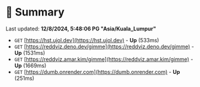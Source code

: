 # 📖 Summary
Last updated: **12/8/2024, 5:48:06 PG "Asia/Kuala_Lumpur"**

- `GET` [https://hst.ujol.dev](https://hst.ujol.dev) - **Up** (533ms)
- `GET` [https://reddviz.deno.dev/gimme](https://reddviz.deno.dev/gimme) - **Up** (1531ms)
- `GET` [https://reddviz.amar.kim/gimme](https://reddviz.amar.kim/gimme) - **Up** (1669ms)
- `GET` [https://dumb.onrender.com](https://dumb.onrender.com) - **Up** (251ms)
